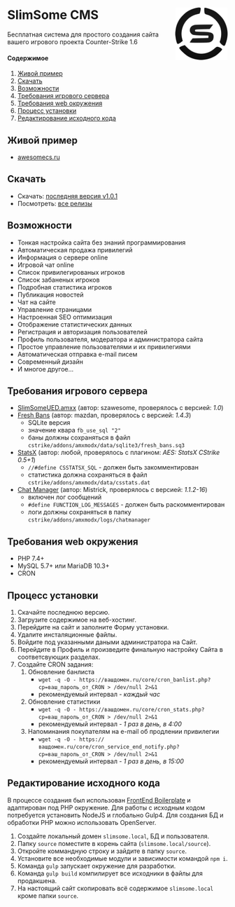 # SlimSome CMS <img width=120 align="right" src="https://raw.githubusercontent.com/zakandaiev/slimsome-cms/main/source/src/_root-dir-files/favicon.png" alt="SlimSome Logo">
Бесплатная система для простого создания сайта вашего игрового проекта Counter-Strike 1.6

#### Содержимое
1. [Живой пример](#живой-пример)
2. [Скачать](#скачать)
3. [Возможности](#возможности)
4. [Требования игрового сервера](#требования-игрового-сервера)
5. [Требования web окружения](#требования-web-окружения)
6. [Процесс установки](#процесс-установки)
7. [Редактирование исходного кода](#редактирование-исходного-кода)

## Живой пример
* [awesomecs.ru](https://awesomecs.ru)

## Скачать
* Скачать: [последняя версия v1.0.1](https://github.com/zakandaiev/slimsome-cms/files/7045659/slimsome-cms-v1.0.1.zip)
* Посмотреть: [все релизы](https://github.com/zakandaiev/slimsome-cms/releases)

## Возможности
* Тонкая настройка сайта без знаний программирования
* Автоматическая продажа привилегий
* Информация о сервере online
* Игровой чат online
* Список привилегированых игроков
* Список забаненых игроков
* Подробная статистика игроков
* Публикация новостей
* Чат на сайте
* Управление страницами
* Настроенная SEO оптимизация
* Отображение статистических данных
* Регистрация и авторизация пользователей
* Профиль пользователя, модератора и администратора сайта
* Простое управление пользователями и их привилегиями
* Автоматическая отправка e-mail писем
* Современный дизайн
* И многое другое...

## Требования игрового сервера
* [SlimSomeUED.amxx](https://github.com/zakandaiev/slimsome-cms/blob/main/SlimSomeCMS_UED.sma) (автор: szawesome, проверялось с версией: *1.0*)
* [Fresh Bans](https://dev-cs.ru/resources/196/) (автор: mazdan, проверялось с версией: *1.4.3*)
  * SQLite версия
  * значение квара `fb_use_sql "2"`
  * баны должны сохраняться в файл `cstrike/addons/amxmodx/data/sqlite3/fresh_bans.sq3`
* [StatsX](https://dev-cs.ru/resources/178/) (автор: любой, проверялось с плагином: *AES: StatsX CStrike 0.5+1*)
  * `//#define CSSTATSX_SQL` - должен быть закомментирован
  * статистика должна сохраняться в файл `cstrike/addons/amxmodx/data/csstats.dat`
* [Chat Manager](https://dev-cs.ru/resources/112/) (автор: Mistrick, проверялось с версией: *1.1.2-16*)
  * включен лог сообщений
  * `#define FUNCTION_LOG_MESSAGES` - должен быть раскомментирован
  * логи должны сохраняться в папку `cstrike/addons/amxmodx/logs/chatmanager`

## Требования web окружения
* PHP 7.4+
* MySQL 5.7+ или MariaDB 10.3+
* CRON

## Процесс установки
1. Скачайте последнюю версию.
2. Загрузите содержимое на веб-хостинг.
3. Перейдите на сайт и заполните Форму установки.
4. Удалите инсталяционные файлы.
5. Войдите под указанными даными администратора на Сайт.
6. Перейдите в Профиль и произведите финальную настройку Сайта в соответсвующих разделах.
7. Создайте CRON задания:
    1. Обновление банлиста
        * `wget -q -O - https://вашдомен.ru/core/cron_banlist.php?cp=ваш_пароль_от_CRON > /dev/null 2>&1`
        * рекомендуемый интервал - *каждый час*
    2. Обновление статистики
        * `wget -q -O - https://вашдомен.ru/core/cron_stats.php?cp=ваш_пароль_от_CRON > /dev/null 2>&1`
        * рекомендуемый интервал - *1 раз в день, в 4:00*
    3. Напоминания покупателям на e-mail об продлении привилегии
        * `wget -q -O - https://вашдомен.ru/core/cron_service_end_notify.php?cp=ваш_пароль_от_CRON > /dev/null 2>&1`
        * рекомендуемый интервал - *1 раз в день, в 15:00*

## Редактирование исходного кода
В процессе создания был использован [FrontEnd Boilerplate](https://github.com/zakandaiev/frontend-boilerplate) и адаптирован под PHP окружение. Для работы с исходным кодом потребуется установить NodeJS и глобально Gulp4. Для создания БД и обработки PHP можно использовать OpenServer.
1. Создайте локальный домен `slimsome.local`, БД и пользователя.
2. Папку `source` поместите в корень сайта (`slimsome.local/source`).
3. Откройте коммандную строку и зайдите в папку `source`.
4. Установите все необходимые модули и зависимости командой `npm i`.
5. Команда `gulp` запускает окружение для разработки.
6. Команда `gulp build` компилирует все исходники в файлы для продакшена.
7. На настоящий сайт скопировать всё содержимое `slimsome.local` кроме папки `source`.
